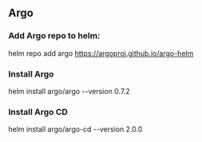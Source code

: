 

## Argo


### Add Argo repo to helm:
helm repo add argo https://argoproj.github.io/argo-helm


### Install Argo
helm install argo/argo --version 0.7.2

### Install Argo CD
helm install argo/argo-cd --version 2.0.0
